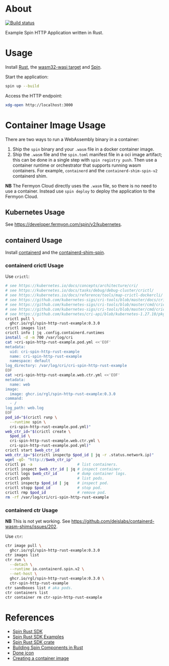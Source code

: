 # About

[![Build status](https://github.com/rgl/spin-http-rust-example/workflows/build/badge.svg)](https://github.com/rgl/spin-http-rust-example/actions?query=workflow%3Abuild)

Example Spin HTTP Application written in Rust.

# Usage

Install [Rust](https://github.com/rust-lang/rust), the [wasm32-wasi target](https://bytecodealliance.github.io/cargo-wasi/steps.html) and [Spin](https://github.com/fermyon/spin).

Start the application:

```bash
spin up --build
```

Access the HTTP endpoint:

```bash
xdg-open http://localhost:3000
```

# Container Image Usage

There are two ways to run a WebAssembly binary in a container:

1. Ship the `spin` binary and your `.wasm` file in a docker container image.
2. Ship the `.wasm` file and the `spin.toml` manifest file in a oci image
   artifact; this can be done in a single step with `spin registry push`.
   Then use a container runtime or orchestrator that supports running wasm
   containers. For example, `containerd` and the `containerd-shim-spin-v2`
   containerd shim.

**NB** The Fermyon Cloud directly uses the `.wasm` file, so there is no need to
use a container. Instead use `spin deploy` to deploy the application to the
Fermyon Cloud.

## Kubernetes Usage

See https://developer.fermyon.com/spin/v2/kubernetes.

## containerd Usage

Install [containerd](https://github.com/moby/containerd) and the [containerd-shim-spin](https://github.com/deislabs/containerd-wasm-shims/tree/main/containerd-shim-spin).

### containerd crictl Usage

Use `crictl`:

```bash
# see https://kubernetes.io/docs/concepts/architecture/cri/
# see https://kubernetes.io/docs/tasks/debug/debug-cluster/crictl/
# see https://kubernetes.io/docs/reference/tools/map-crictl-dockercli/
# see https://github.com/kubernetes-sigs/cri-tools/blob/master/docs/crictl.md
# see https://github.com/kubernetes-sigs/cri-tools/blob/master/cmd/crictl/sandbox.go
# see https://github.com/kubernetes-sigs/cri-tools/blob/master/cmd/crictl/container.go
# see https://github.com/kubernetes/cri-api/blob/kubernetes-1.27.10/pkg/apis/runtime/v1/api.proto
crictl pull \
  ghcr.io/rgl/spin-http-rust-example:0.3.0
crictl images list
crictl info | jq .config.containerd.runtimes
install -d -m 700 /var/log/cri
cat >cri-spin-http-rust-example.pod.yml <<'EOF'
metadata:
  uid: cri-spin-http-rust-example
  name: cri-spin-http-rust-example
  namespace: default
log_directory: /var/log/cri/cri-spin-http-rust-example
EOF
cat >cri-spin-http-rust-example.web.ctr.yml <<'EOF'
metadata:
  name: web
image:
  image: ghcr.io/rgl/spin-http-rust-example:0.3.0
command:
  - /
log_path: web.log
EOF
pod_id="$(crictl runp \
  --runtime spin \
  cri-spin-http-rust-example.pod.yml)"
web_ctr_id="$(crictl create \
  $pod_id \
  cri-spin-http-rust-example.web.ctr.yml \
  cri-spin-http-rust-example.pod.yml)"
crictl start $web_ctr_id
web_ctr_ip="$(crictl inspectp $pod_id | jq -r .status.network.ip)"
wget -qO- "http://$web_ctr_ip"
crictl ps -a                    # list containers.
crictl inspect $web_ctr_id | jq # inspect container.
crictl logs $web_ctr_id         # dump container logs.
crictl pods                     # list pods.
crictl inspectp $pod_id | jq    # inspect pod.
crictl stopp $pod_id            # stop pod.
crictl rmp $pod_id              # remove pod.
rm -rf /var/log/cri/cri-spin-http-rust-example
```

### containerd ctr Usage

**NB** This is not yet working. See https://github.com/deislabs/containerd-wasm-shims/issues/202.

Use `ctr`:

```bash
ctr image pull \
  ghcr.io/rgl/spin-http-rust-example:0.3.0
ctr images list
ctr run \
  --detach \
  --runtime io.containerd.spin.v2 \
  --net-host \
  ghcr.io/rgl/spin-http-rust-example:0.3.0 \
  ctr-spin-http-rust-example
ctr sandboxes list # aka pods.
ctr containers list
ctr container rm ctr-spin-http-rust-example
```

# References

* [Spin Rust SDK](https://github.com/fermyon/spin/tree/main/sdk/rust)
* [Spin Rust SDK Examples](https://github.com/fermyon/spin/tree/main/examples)
* [Spin Rust SDK crate](https://crates.io/crates/spin-sdk)
* [Building Spin Components in Rust](https://developer.fermyon.com/spin/v2/rust-components)
* [Done icon](https://icons8.com/icon/uw-X2j32n7Xp/done)
* [Creating a container image](https://github.com/deislabs/containerd-wasm-shims/blob/main/containerd-shim-spin/quickstart.md#creating-a-container-image)
